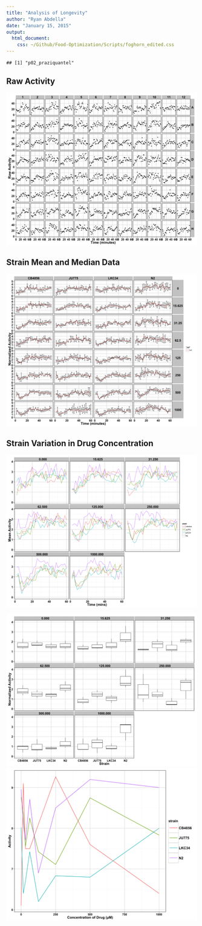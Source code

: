 ```yaml
---
title: "Analysis of Longevity"
author: "Ryan Abdella"
date: "January 15, 2015"
output:
  html_document:
    css: ~/Github/Food-Optimization/Scripts/foghorn_edited.css
---
```




```
## [1] "p02_praziquantel"
```



## Raw Activity ##

![plot of chunk Raw](./Data/Processed/p02_praziquantel/p02_praziquantel_Raw-1.png) 







## Strain Mean and Median Data ##

![plot of chunk Strain_Mean_Median](./Data/Processed/p02_praziquantel/p02_praziquantel_Strain_Mean_Median-1.png) 

## Strain Variation in Drug Concentration ##

![plot of chunk Strain_Dose_Response](./Data/Processed/p02_praziquantel/p02_praziquantel_Strain_Dose_Response-1.png) 

![plot of chunk Strain_Variability](./Data/Processed/p02_praziquantel/p02_praziquantel_Strain_Variability-1.png) ![plot of chunk Strain_Variability](./Data/Processed/p02_praziquantel/p02_praziquantel_Strain_Variability-2.png) 
